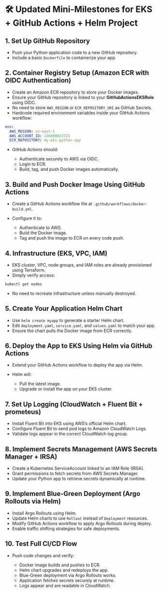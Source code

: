 # 🛠️ Updated Mini-Milestones for EKS + GitHub Actions + Helm Project

## 1. Set Up GitHub Repository

* Push your Python application code to a new GitHub repository.
* Include a basic `Dockerfile` to containerize your app.

## 2. Container Registry Setup (Amazon ECR with OIDC Authentication)

* Create an Amazon ECR repository to store your Docker images.
* Ensure your GitHub repository is linked to your **GitHubActionsEKSRole** using OIDC.
* No need to store `AWS_REGION` or `ECR_REPOSITORY_URI` as GitHub Secrets.
* Hardcode required environment variables inside your GitHub Actions workflow:

```yaml
env:
  AWS_REGION: us-east-1
  AWS_ACCOUNT_ID: 136600023723
  ECR_REPOSITORY: my-eks-python-app
```

* GitHub Actions should:

  * Authenticate securely to AWS via OIDC.
  * Login to ECR.
  * Build, tag, and push Docker images automatically.

## 3. Build and Push Docker Image Using GitHub Actions

* Create a GitHub Actions workflow file at `.github/workflows/docker-build.yml`.
* Configure it to:

  * Authenticate to AWS.
  * Build the Docker image.
  * Tag and push the image to ECR on every code push.

## 4. Infrastructure (EKS, VPC, IAM)

* EKS cluster, VPC, node groups, and IAM roles are already provisioned using Terraform.
* Simply verify access:

```bash
kubectl get nodes
```

* No need to recreate infrastructure unless manually destroyed.

## 5. Create Your Application Helm Chart

* Use `helm create myapp` to generate a starter Helm chart.
* Edit `deployment.yaml`, `service.yaml`, and `values.yaml` to match your app.
* Ensure the chart pulls the Docker image from ECR correctly.

## 6. Deploy the App to EKS Using Helm via GitHub Actions

* Extend your GitHub Actions workflow to deploy the app via Helm.
* Helm will:

  * Pull the latest image.
  * Upgrade or install the app on your EKS cluster.

## 7. Set Up Logging (CloudWatch + Fluent Bit + prometeus)

* Install Fluent Bit into EKS using AWS’s official Helm chart.
* Configure Fluent Bit to send pod logs to Amazon CloudWatch Logs.
* Validate logs appear in the correct CloudWatch log group.

## 8. Implement Secrets Management (AWS Secrets Manager + IRSA)

* Create a Kubernetes ServiceAccount linked to an IAM Role (IRSA).
* Grant permissions to fetch secrets from AWS Secrets Manager.
* Update your Python app to retrieve secrets dynamically at runtime.

## 9. Implement Blue-Green Deployment (Argo Rollouts via Helm)

* Install Argo Rollouts using Helm.
* Update Helm charts to use `Rollout` instead of `Deployment` resources.
* Modify GitHub Actions workflow to apply Argo Rollouts during deploy.
* Enable traffic shifting strategies for safe deployments.

## 10. Test Full CI/CD Flow

* Push code changes and verify:

  * Docker image builds and pushes to ECR.
  * Helm chart upgrades and redeploys the app.
  * Blue-Green deployment via Argo Rollouts works.
  * Application fetches secrets securely at runtime.
  * Logs appear and are readable in CloudWatch.
